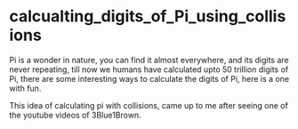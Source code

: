 # calcualting_digits_of_Pi_using_collisions
Pi is a wonder in nature, you can find it almost everywhere, and its digits are never repeating, till now we humans have calculated upto 50 trillion digits of Pi, there are some interesting ways to calculate the digits of Pi, here is a one with fun.

This idea of calculating pi with collisions, came up to me after seeing one of the youtube videos of 3Blue1Brown.

